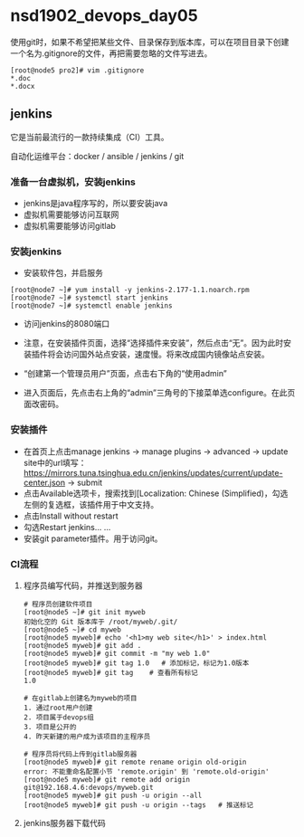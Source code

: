 # nsd1902_devops_day05

使用git时，如果不希望把某些文件、目录保存到版本库，可以在项目目录下创建一个名为.gitignore的文件，再把需要忽略的文件写进去。

```shell
[root@node5 pro2]# vim .gitignore
*.doc
*.docx
```

## jenkins

它是当前最流行的一款持续集成（CI）工具。

自动化运维平台：docker / ansible / jenkins / git

### 准备一台虚拟机，安装jenkins

- jenkins是java程序写的，所以要安装java
- 虚拟机需要能够访问互联网
- 虚拟机需要能够访问gitlab

### 安装jenkins

- 安装软件包，并启服务

```shell
[root@node7 ~]# yum install -y jenkins-2.177-1.1.noarch.rpm 
[root@node7 ~]# systemctl start jenkins
[root@node7 ~]# systemctl enable jenkins
```

- 访问jenkins的8080端口

- 注意，在安装插件页面，选择“选择插件来安装”，然后点击“无”。因为此时安装插件将会访问国外站点安装，速度慢。将来改成国内镜像站点安装。
- “创建第一个管理员用户”页面，点击右下角的“使用admin”
- 进入页面后，先点击右上角的“admin”三角号的下接菜单选configure。在此页面改密码。

### 安装插件

- 在首页上点击manage jenkins -> manage plugins -> advanced -> update site中的url填写：https://mirrors.tuna.tsinghua.edu.cn/jenkins/updates/current/update-center.json -> submit
- 点击Available选项卡，搜索找到[Localization: Chinese (Simplified)，勾选左侧的复选框，该插件用于中文支持。
- 点击Install without restart
- 勾选Restart jenkins... ... 
- 安装git parameter插件。用于访问git。



### CI流程

1. 程序员编写代码，并推送到服务器

   ```shell
   # 程序员创建软件项目
   [root@node5 ~]# git init myweb
   初始化空的 Git 版本库于 /root/myweb/.git/
   [root@node5 ~]# cd myweb
   [root@node5 myweb]# echo '<h1>my web site</h1>' > index.html
   [root@node5 myweb]# git add .
   [root@node5 myweb]# git commit -m "my web 1.0"
   [root@node5 myweb]# git tag 1.0   # 添加标记，标记为1.0版本
   [root@node5 myweb]# git tag    # 查看所有标记
   1.0
   
   # 在gitlab上创建名为myweb的项目
   1. 通过root用户创建
   2. 项目属于devops组
   3. 项目是公开的
   4. 昨天新建的用户成为该项目的主程序员
   
   # 程序员将代码上传到gitlab服务器
   [root@node5 myweb]# git remote rename origin old-origin
   error: 不能重命名配置小节 'remote.origin' 到 'remote.old-origin'
   [root@node5 myweb]# git remote add origin git@192.168.4.6:devops/myweb.git
   [root@node5 myweb]# git push -u origin --all
   [root@node5 myweb]# git push -u origin --tags   # 推送标记
   ```

2. jenkins服务器下载代码







